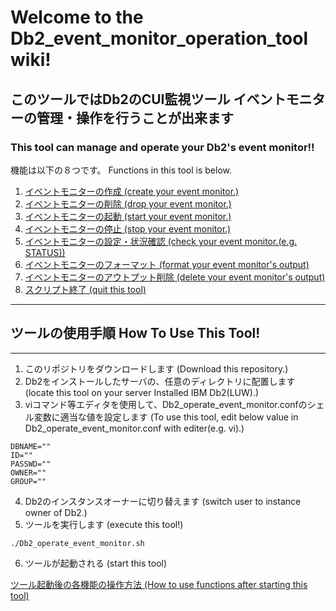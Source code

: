 # Welcome to the Db2_event_monitor_operation_tool wiki!
## このツールではDb2のCUI監視ツール イベントモニターの管理・操作を行うことが出来ます
### This tool can manage and operate your Db2's event monitor!!

機能は以下の８つです。
Functions in this tool is below.

1. [イベントモニターの作成 (create your event monitor.)](https://github.com/Massas/Db2_event_monitor_operation_tool/wiki/CREATE_EVENT_MONITOR)
2. [イベントモニターの削除 (drop your event monitor.)](https://github.com/Massas/Db2_event_monitor_operation_tool/wiki/DROP_EVENT_MONITOR)
3. [イベントモニターの起動 (start your event monitor.)](https://github.com/Massas/Db2_event_monitor_operation_tool/wiki/START_EVENT_MONITOR)
4. [イベントモニターの停止 (stop your event monitor.)](https://github.com/Massas/Db2_event_monitor_operation_tool/wiki/STOP_EVENT_MONITOR)
5. [イベントモニターの設定・状況確認 (check your event monitor.(e.g. STATUS))](https://github.com/Massas/Db2_event_monitor_operation_tool/wiki/CHECK_EVENT_MONITOR)
6. [イベントモニターのフォーマット (format your event monitor's output)](https://github.com/Massas/Db2_event_monitor_operation_tool/wiki/FORMAT_EVENT_MONITOR)
7. [イベントモニターのアウトプット削除 (delete your event monitor's output)](https://github.com/Massas/Db2_event_monitor_operation_tool/wiki/DELETE_OUTPUT)
8. [スクリプト終了 (quit this tool)](https://github.com/Massas/Db2_event_monitor_operation_tool/wiki/QUIT_THIS_TOOL)


***

## ツールの使用手順 How To Use This Tool!
***
1. このリポジトリをダウンロードします (Download this repository.)
2. Db2をインストールしたサーバの、任意のディレクトリに配置します (locate this tool on your server Installed IBM Db2(LUW).)
3. viコマンド等エディタを使用して、Db2_operate_event_monitor.confのシェル変数に適当な値を設定します (To use this tool, edit below value in Db2_operate_event_monitor.conf with editer(e.g. vi).)
```Shell
DBNAME=""
ID=""
PASSWD=""
OWNER=""
GROUP=""
```
4. Db2のインスタンスオーナーに切り替えます (switch user to instance owner of Db2.)
5. ツールを実行します (execute this tool!)
```
./Db2_operate_event_monitor.sh
```

6. ツールが起動される (start this tool)

[ツール起動後の各機能の操作方法 (How to use functions after starting this tool)](https://github.com/Massas/Db2_event_monitor_operation_tool/wiki/START)
